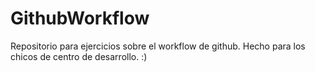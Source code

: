 # GithubWorkflow
Repositorio para ejercicios sobre el workflow de github.
Hecho para los chicos de centro de desarrollo. :)
